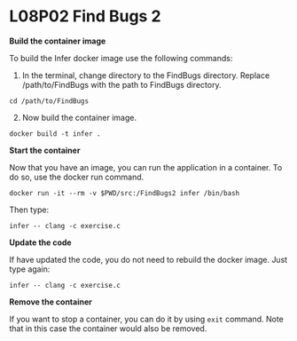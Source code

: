 # L08P02 Find Bugs 2 
**Build the container image**

 To build the Infer docker image use the following commands: 


1. In the terminal, change directory to the FindBugs directory. Replace /path/to/FindBugs with the path to FindBugs directory.

```
cd /path/to/FindBugs
```
2. Now build the container image.

```
docker build -t infer .
```

**Start the container**

Now that you have an image, you can run the application in a container. To do so, use the docker run command.

```
docker run -it --rm -v $PWD/src:/FindBugs2 infer /bin/bash
```

Then type: 
```
infer -- clang -c exercise.c
```
**Update the code**

If have updated the code, you do not need to rebuild the docker image. Just type again: 

```
infer -- clang -c exercise.c
```

**Remove the container**

If you want to stop a container, you can do it by using ``exit`` command. Note that in this case the container would also be removed. 